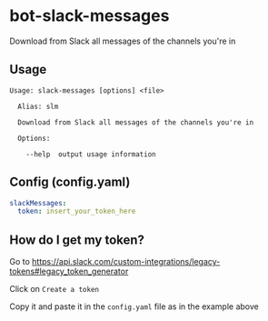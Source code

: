 # bot-slack-messages

Download from Slack all messages of the channels you're in

## Usage

```
Usage: slack-messages [options] <file>

  Alias: slm

  Download from Slack all messages of the channels you're in

  Options:

    --help  output usage information
```

## Config (config.yaml)

```yaml
slackMessages:
  token: insert_your_token_here
```

## How do I get my token?

Go to https://api.slack.com/custom-integrations/legacy-tokens#legacy_token_generator

Click on `Create a token`

Copy it and paste it in the `config.yaml` file as in the example above
